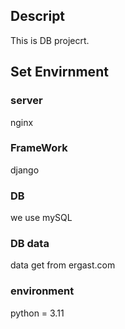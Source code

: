 ## Descript
This is DB projecrt.

## Set Envirnment
### server
nginx

### FrameWork
django

### DB
we use mySQL

### DB data
data get from ergast.com

### environment
python = 3.11

